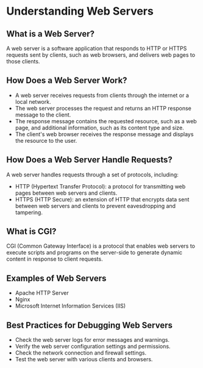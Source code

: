 # Understanding Web Servers

## What is a Web Server?

A web server is a software application that responds to HTTP or HTTPS requests sent by clients, such as web browsers, and delivers web pages to those clients. 

## How Does a Web Server Work?

- A web server receives requests from clients through the internet or a local network.
- The web server processes the request and returns an HTTP response message to the client. 
- The response message contains the requested resource, such as a web page, and additional information, such as its content type and size.
- The client's web browser receives the response message and displays the resource to the user.

## How Does a Web Server Handle Requests?

A web server handles requests through a set of protocols, including:

- HTTP (Hypertext Transfer Protocol): a protocol for transmitting web pages between web servers and clients.
- HTTPS (HTTP Secure): an extension of HTTP that encrypts data sent between web servers and clients to prevent eavesdropping and tampering.

## What is CGI?

CGI (Common Gateway Interface) is a protocol that enables web servers to execute scripts and programs on the server-side to generate dynamic content in response to client requests.

## Examples of Web Servers

- Apache HTTP Server
- Nginx
- Microsoft Internet Information Services (IIS)

## Best Practices for Debugging Web Servers

- Check the web server logs for error messages and warnings.
- Verify the web server configuration settings and permissions.
- Check the network connection and firewall settings.
- Test the web server with various clients and browsers.

